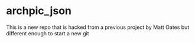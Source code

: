 archpic_json
============

This is a new repo that is hacked from a previous project by Matt Oates but different enough to start a new git